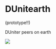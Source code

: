 # DUnitearth

(prototype!!)

DUniter peers on earth

![](https://devingfx.github.io/DUnitearth/images/Screenshot%202016-08-26%20at%2016.33.32.png)
